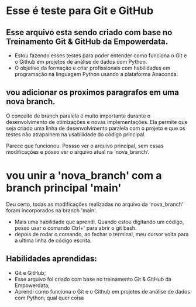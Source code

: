 # Esse é teste para Git e GitHub
## Esse arquivo esta sendo criado com base no Treinamento **Git & GitHub** da Empowerdata.

- Estou fazendo esses testes para poder entender como funciona o Git e o Github em projetos de análise de dados com Python.
- O objetivo da formação e criar profissionais com habilidades em programação na linguagem Python usando a plataforma Anaconda.
## vou adicionar os proximos paragrafos em uma nova branch.
O conceito de branch paralela é muito importante durante o desenvolvimento de otimizações e novas implementações. Ela permite que seja criado uma linha de desenvolvimento paralela com o projeto e que os testes não atrapalhem na usabilidade do código principal.<p>Parece que funcionou. Possso ver o arquivo principal, sem essas modificações e posso ver o arquivo atual na 'nova_branch'.</p>

# vou  unir a 'nova_branch' com a branch principal 'main'
<p>Deu certo, todas as modificações realizadas no arquivo da 'nova_branch' foram incorporados na branch 'main'.</p>

- Mais uma habilidade que aprendi. Quando estou digitando um código, posso usar o comando Ctrl+' para  abrir o git bash. 
- depois de rodar o comando, ao fechar o terminal, meu cursor volta para a ultima linha de código escrita.

## Habilidades aprendidas:
- Git e GitHub;
- Esse arquivo foi criado com base no treinamento Git & GitHub da Empowerdata;
- Aprendi como funciona o Git e o Github em projetos de análise de dados com Python;
qual quer coisa